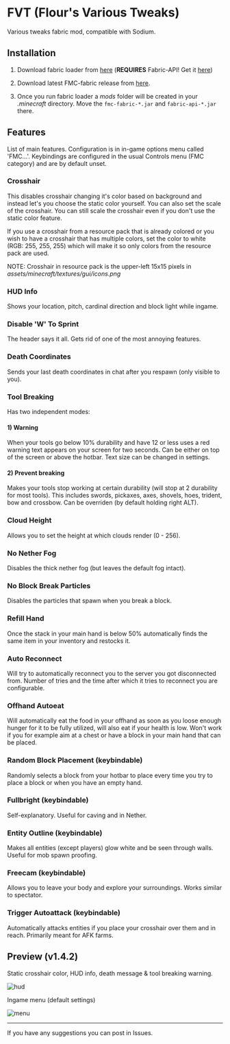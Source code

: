 # FVT (**F**lour's **V**arious **T**weaks)

Various tweaks fabric mod, compatible with Sodium.

## Installation

1. Download fabric loader from [here](https://fabricmc.net/use/) (**REQUIRES** Fabric-API! Get it [here](https://www.curseforge.com/minecraft/mc-mods/fabric-api))

2. Download latest FMC-fabric release from [here](https://github.com/Flourick/FMC-fabric/releases).

3. Once you run fabric loader a *mods* folder will be created in your *.minecraft* directory. Move the `fmc-fabric-*.jar` and `fabric-api-*.jar` there.

## Features

List of main features. Configuration is in in-game options menu called 'FMC...'. Keybindings are configured in the usual Controls menu (FMC category) and are by default unset.

### Crosshair

This disables crosshair changing it's color based on background and instead let's you choose the static color yourself. You can also set the scale of the crosshair. You can still scale the crosshair even if you don't use the static color feature.

If you use a crosshair from a resource pack that is already colored or you wish to have a crosshair that has multiple colors, set the color to white (RGB: 255, 255, 255) which will make it so only colors from the resource pack are used.

NOTE: Crosshair in resource pack is the upper-left 15x15 pixels in *assets/minecraft/textures/gui/icons.png*

### HUD Info

Shows your location, pitch, cardinal direction and block light while ingame.

### Disable 'W' To Sprint

The header says it all. Gets rid of one of the most annoying features.

### Death Coordinates

Sends your last death coordinates in chat after you respawn (only visible to you).

### Tool Breaking

Has two independent modes:

#### 1) Warning

When your tools go below 10% durability and have 12 or less uses a red warning text appears on your screen for two seconds. Can be either on top of the screen or above the hotbar. Text size can be changed in settings.

#### 2) Prevent breaking

Makes your tools stop working at certain durability (will stop at 2 durability for most tools). This includes swords, pickaxes, axes, shovels, hoes, trident, bow and crossbow. Can be overriden (by default holding right ALT).

### Cloud Height

Allows you to set the height at which clouds render (0 - 256).

### No Nether Fog

Disables the thick nether fog (but leaves the default fog intact).

### No Block Break Particles

Disables the particles that spawn when you break a block.

### Refill Hand

Once the stack in your main hand is below 50% automatically finds the same item in your inventory and restocks it.

### Auto Reconnect

Will try to automatically reconnect you to the server you got disconnected from. Number of tries and the time after which it tries to reconnect you are configurable.

### Offhand Autoeat

Will automatically eat the food in your offhand as soon as you loose enough hunger for it to be fully utilized, will also eat if your health is low. Won't work if you for example aim at a chest or have a block in your main hand that can be placed.

### Random Block Placement (keybindable)

Randomly selects a block from your hotbar to place every time you try to place a block or when you have an empty hand.

### Fullbright (keybindable)

Self-explanatory. Useful for caving and in Nether.

### Entity Outline (keybindable)

Makes all entities (except players) glow white and be seen through walls. Useful for mob spawn proofing.

### Freecam (keybindable)

Allows you to leave your body and explore your surroundings. Works similar to spectator.

### Trigger Autoattack (keybindable)

Automatically attacks entities if you place your crosshair over them and in reach. Primarily meant for AFK farms.

## Preview (v1.4.2)

Static crosshair color, HUD info, death message & tool breaking warning.

![hud](https://user-images.githubusercontent.com/33128006/91038667-70387b80-e60b-11ea-9ee0-2e28d4d7d6f2.png)

Ingame menu (default settings)

![menu](https://user-images.githubusercontent.com/33128006/100463928-ed710200-30cc-11eb-8581-d863d62a94f5.png)

----

If you have any suggestions you can post in Issues.
